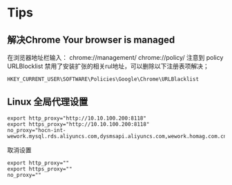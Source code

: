 # Tips

## 解决Chrome Your browser is managed
在浏览器地址栏输入：
chrome://management/ chrome://policy/ 注意到 policy URLBlocklist 禁用了安装扩张的相关rul地址，可以删除以下注册表项解决；

```
HKEY_CURRENT_USER\SOFTWARE\Policies\Google\Chrome\URLBlacklist
```
## Linux 全局代理设置
```
export http_proxy="http://10.10.100.200:8118"
export https_proxy="http://10.10.100.200:8118"
no_proxy="hocn-int-wework.mysql.rds.aliyuncs.com,dysmsapi.aliyuncs.com,wework.homag.com.cn,.weixin.qq.com,127.0.0.1,localhost"
```
取消设置
```
export http_proxy=""
export https_proxy=""
no_proxy=""
```
